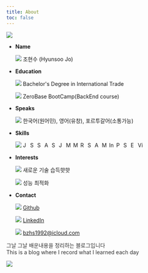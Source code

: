 ```yaml
---
title: About
toc: false
---
```

<style>
.toc {
    display: none;
}
</style>

<div class="flex-box_wrap">
    <div class="img_char">
        <span><img src="https://i.imgur.com/tpr5jcv.png" /></span>
    </div>
    <ul class="_type__01">
        <li>
            <strong>Name</strong>
            <div class="list_text">
                <p>
                    <i><img src="https://em-content.zobj.net/thumbs/240/apple/354/technologist-light-skin-tone_1f9d1-1f3fb-200d-1f4bb.png" /></i>
                    <span>조현수 (Hyunsoo Jo)</span>
                </p>
            </div>
        </li>
        <li>
            <strong>Education</strong>
            <div class="list_text">
                <p>
                    <i><img src="https://em-content.zobj.net/thumbs/240/apple/354/student-light-skin-tone_1f9d1-1f3fb-200d-1f393.png" /></i>
                    <span>Bachelor's Degree in International Trade</span>
                </p>
                <p>
                    <i><img src="https://em-content.zobj.net/thumbs/240/apple/354/tent_26fa.png" /></i>
                    <span>ZeroBase BootCamp(BackEnd course)</span>
                </p>
            </div>
        </li>
        <li>
            <strong>Speaks</strong>
            <div class="list_text">
                <p>
                    <i><img src="https://em-content.zobj.net/thumbs/240/apple/354/speaking-head_1f5e3-fe0f.png" /></i>
                    <span>한국어(원어민), 영어(유창), 포르투갈어(소통가능)</span>
                </p>
            </div>
        </li>
        <li>
            <strong>Skills</strong>
            <div class="list_text">
                <p>
                    <i><img src="https://em-content.zobj.net/thumbs/240/toss-face/342/regional-indicator-symbol-letter-j_1f1ef.png" /></i>
                    <span>
                    <img src="https://img.shields.io/badge/Java-007396?style=flat-square&logo=java&logoColor=white" alt="Java" height="15">
            <img src="https://img.shields.io/badge/Spring-6DB33F?style=flat-square&logo=Spring&logoColor=white" alt="Spring" height="15">
            <img src="https://img.shields.io/badge/Spring%20Boot-6DB33F?style=flat-square&logo=Spring%20Boot&logoColor=white" alt="Spring Boot" height="15">
            <img src="https://img.shields.io/badge/Apache%20Tomcat-F8DC75?style=flat-square&logo=Apache%20Tomcat&logoColor=white" alt="Apache Tomcat" height="15">
            <img src="https://img.shields.io/badge/Spring%20Security-6DB33F?style=flat-square&logo=Spring%20Security&logoColor=white" alt="Spring Security" height="15">
            <img src="https://img.shields.io/badge/Json%20Web%20Tokens-000000?style=flat-square&logo=Json%20Web%20Tokens&logoColor=white" alt="Json Web Tokens" height="15">
            <img src="https://img.shields.io/badge/MariaDB-003545?style=flat-square&logo=MariaDB&logoColor=white" alt="MariaDB" height="15">
            <img src="https://img.shields.io/badge/MySQL-4479A1?style=flat-square&logo=MySQL&logoColor=white" alt="MySQL" height="15">
            <img src="https://img.shields.io/badge/Redis-DC382D?style=flat-square&logo=Redis&logoColor=white" alt="Redis" height="15">
            <img src="https://img.shields.io/badge/Spring%20JPA-6DB33F?style=flat-square&logo=Spring%20JPA&logoColor=white" alt="Spring JPA" height="15">
            <img src="https://img.shields.io/badge/AssertJ-25A162?style=flat-square&logo=AssertJ&logoColor=white" alt="AssertJ" height="15">
            <img src="https://img.shields.io/badge/Mockito-008D62?style=flat-square&logo=Mockito&logoColor=white" alt="Mockito" height="15">
            <img src="https://img.shields.io/badge/IntelliJ%20IDEA-000000?style=flat-square&logo=IntelliJ%20IDEA&logoColor=white" alt="IntelliJ IDEA" height="15">
            <img src="https://img.shields.io/badge/Postman-FF6C37?style=flat-square&logo=Postman&logoColor=white" alt="Postman" height="15">
            <img src="https://img.shields.io/badge/Swagger-85EA2D?style=flat-square&logo=Swagger&logoColor=white" alt="Swagger" height="15">
            <img src="https://img.shields.io/badge/Eclipse%20IDE-2C2255?style=flat-square&logo=Eclipse%20IDE&logoColor=white" alt="Eclipse IDE" height="15">
            <img src="https://img.shields.io/badge/Visual%20Studio%20Code-007ACC?style=flat-square&logo=Visual%20Studio%20Code&logoColor=white" alt="Visual Studio Code" height="15">
        </span>
                </p>
            </div>
        </li>
        <li>
            <strong>Interests</strong>
            <div class="list_text">
                <p>
                    <i><img src="https://em-content.zobj.net/thumbs/240/microsoft/319/globe-with-meridians_1f310.png" /></i>
                    <span>새로운 기술 습득햣햣</span>
                </p>
                <p>
                    <i><img src="https://em-content.zobj.net/thumbs/240/apple/354/high-voltage_26a1.png" /></i>
                    <span>성능 최적화</span>
                </p>
            </div>
        </li>
        <li>
            <strong>Contact</strong>
            <div class="list_text">
                <p>
                    <i><img src="https://github.com/fluidicon.png" /></i>
                    <a href="https://github.com/HyunsooZo">Github</a>
                </p>
                <p>
                    <i><img src="https://content.linkedin.com/content/dam/me/business/en-us/amp/brand-site/v2/bg/LI-Bug.svg.original.svg" /></i>
                    <a href="https://www.linkedin.com/in/hyunsoo-jo-605554186/?locale=en_US">LinkedIn</a>
                </p>
                <p>
                    <i><img src="https://em-content.zobj.net/thumbs/240/twitter/348/envelope_2709-fe0f.png" /></i>
                    <a href="mailto:bzhs1992@icloud.com">bzhs1992@icloud.com</a>
                </p>
            </div>
        </li>
    </ul>
</div>

<div class="box-ghchart">
    <p style="color: #333333;">그날 그날 배운내용을 정리하는 블로그입니다<br>This is a blog where I record what I learned each day</p>
    <div>
        <img src="https://ghchart.rshah.org/0080ff/HyunsooZo"/>
    </div>
</div>